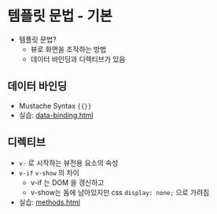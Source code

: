 # 템플릿 문법 - 기본

- 템플릿 문법?
  - 뷰로 화면을 조작하는 방법
  - 데이터 바인딩과 디렉티브가 있음

## 데이터 바인딩

- Mustache Syntax `{{}}`
- 실습: [data-binding.html](../playground/data-binding.html)

## 디렉티브

- `v-` 로 시작하는 뷰전용 요소의 속성
- `v-if` `v-show` 의 차이
  - v-if 는 DOM 을 갱신하고
  - v-show는 돔에 남아있지만 css `display: none;` 으로 가려짐
- 실습: [methods.html](../playground/methods.html)
